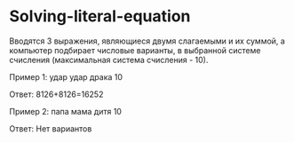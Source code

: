 # Solving-literal-equation

Вводятся 3 выражения, являющиеся двумя слагаемыми и их суммой, а компьютер подбирает числовые варианты, в выбранной системе счисления (максимальная система счисления - 10).

Пример 1:
   удар
   удар
  драка
     10
     
Ответ:
   8126+8126=16252



Пример 2:
   папа
   мама
   дитя
     10
     
Ответ:
   Нет вариантов
